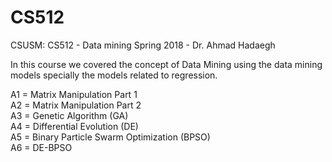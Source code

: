 # CS512
CSUSM: CS512 - Data mining
Spring 2018 - Dr. Ahmad Hadaegh

In this course we covered the concept of Data Mining using the data mining models specially the models related to regression. 

A1 = Matrix Manipulation Part 1  
A2 = Matrix Manipulation Part 2  
A3 = Genetic Algorithm (GA)  
A4 = Differential Evolution (DE)  
A5 = Binary Particle Swarm Optimization (BPSO)  
A6 = DE-BPSO  
